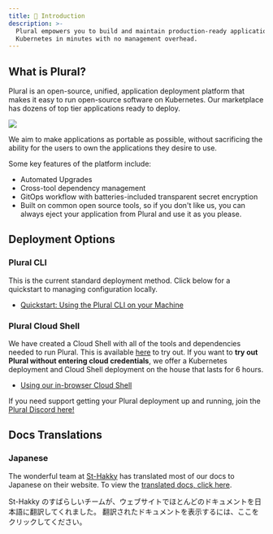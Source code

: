 ```yaml
---
title: 👋 Introduction
description: >-
  Plural empowers you to build and maintain production-ready applications on
  Kubernetes in minutes with no management overhead.
---
```


## What is Plural?

Plural is an open-source, unified, application deployment platform that makes it easy to run open-source software on Kubernetes. Our marketplace has dozens of top tier applications ready to deploy.

![](</assets/image (1).png>)

We aim to make applications as portable as possible, without sacrificing the ability for the users to own the applications they desire to use.

Some key features of the platform include:

* Automated Upgrades
* Cross-tool dependency management
* GitOps workflow with batteries-included transparent secret encryption
* Built on common open source tools, so if you don't like us, you can always eject your application from Plural and use it as you please.

## Deployment Options

### Plural CLI

This is the current standard deployment method. Click below for a quickstart to managing configuration locally.

* [Quickstart: Using the Plural CLI on your Machine](getting-started/getting-started.md)

### Plural Cloud Shell

We have created a Cloud Shell with all of the tools and dependencies needed to run Plural. This is available [here](https://app.plural.sh/shell) to try out. If you want to **try out Plural without entering cloud credentials**, we offer a Kubernetes deployment and Cloud Shell deployment on the house that lasts for 6 hours.

* [Using our in-browser Cloud Shell](basic-setup-and-deployment/cloud-shell-quickstart.md)

If you need support getting your Plural deployment up and running, join the [Plural Discord here!](https://discord.gg/pluralsh)

## Docs Translations

### Japanese

The wonderful team at [St-Hakky](https://www.about.st-hakky.com/) has translated most of our docs to Japanese on their website. To view the [translated docs, click here](https://book.st-hakky.com/docs/plural-overview).

St-Hakky のすばらしいチームが、ウェブサイトでほとんどのドキュメントを日本語に翻訳してくれました。 翻訳されたドキュメントを表示するには、ここをクリックしてください。
